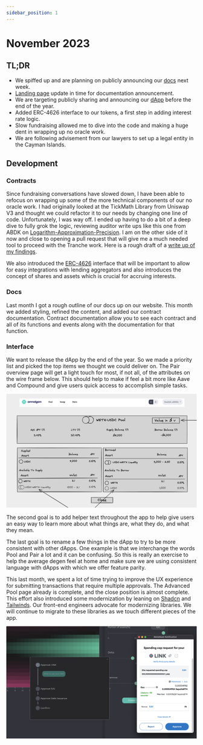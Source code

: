 ```yaml
---
sidebar_position: 1
---
```


# November 2023

## TL;DR

- We spiffed up and are planning on publicly announcing our [docs](https://docs.ammalgam.xyz) next week.
- [Landing page](https://ammalgam.xyz) update in time for documentation announcement.
- We are targeting publicly sharing and announcing  our [dApp](https://ammalgam.vercel.app/) before the end of the year.
- Added ERC-4626 interface to our tokens, a first step in adding interest rate logic.
- Slow fundraising allowed me to dive into the code and making a huge dent in wrapping up no oracle work.
- We are following advisement from our lawyers to set up a legal entity in the Cayman Islands.

## Development

### Contracts

Since fundraising conversations have slowed down, I have been able to refocus on wrapping up some of the more technical components of our no oracle work. I had originally looked at the TickMath Library from Uniswap V3 and thought we could refactor it to our needs by changing one line of code. Unfortunately, I was way off. I ended up having to do a bit of a deep dive to fully grok the logic, reviewing auditor write ups like this one from ABDK on [Logarithm-Approximation-Precision](https://hackmd.io/@abdk/SkVJeHK9v#Logarithm-Approximation-Precision). I am on the other side of it now and close to opening a pull request that will give me a much needed tool to proceed with the Tranche work. Here is a rough draft of a [write up of my findings](https://www.notion.so/Generalization-of-Binary-Logarithm-Adjustments-569ae68b2b1b41b8be9f13a72373483b?pvs=21). 

We also introduced the [ERC-4626](https://ethereum.org/en/developers/docs/standards/tokens/erc-4626/) interface that will be important to allow for easy integrations with lending aggregators and also introduces the concept of shares and assets which is crucial for accruing interests. 

### Docs

Last month I got a rough outline of our docs up on our website. This month we added styling, refined the content, and added our contract documentation. Contract documentation allow you to see each contract and all of its functions and events along with the documentation for that function.

### Interface

We want to release the dApp by the end of the year. So we made a priority list and picked the top items we thought we could deliver on. The Pair overview page will get a light touch for most, if not all, of the attributes on the wire frame below. This should help to make if feel a bit more like Aave and Compound and give users quick access to accomplish simple tasks.

![Pool Page](./assets/Pool%20Page.png)

The second goal is to add helper text throughout the app to help give users an easy way to learn more about what things are, what they do, and what they mean. 

The last goal is to rename a few things in the dApp to try to be more consistent with other dApps. One example is that we interchange the words Pool and Pair a lot and it can be confusing. So this is really an exercise to help the average degen feel at home and make sure we are using consistent language with dApps with which we offer feature parity. 

This last month, we spent a lot of time trying to improve the UX experience for
submitting transactions that require multiple approvals. The Advanced Pool page
already is complete, and the close position is almost complete. This effort also
introduced some modernization by leaning on [Shadcn](https://ui.shadcn.com/) and
[Tailwinds](https://tailwindcss.com/). Our front-end engineers advocate for
modernizing libraries. We will continue to migrate to these libraries as we
touch different pieces of the app.

![Stepper](./assets/stepper.png)
